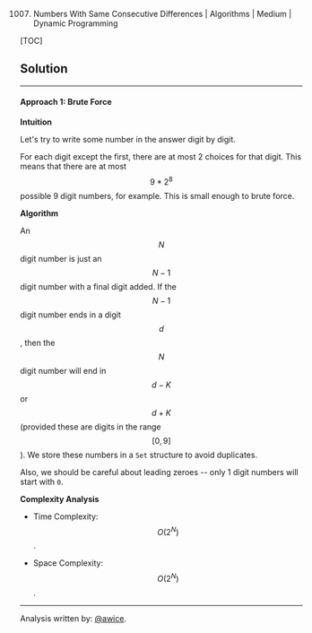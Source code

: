 1007. Numbers With Same Consecutive Differences | Algorithms | Medium | Dynamic Programming

[TOC]

## Solution
---
#### Approach 1: Brute Force

**Intuition**

Let's try to write some number in the answer digit by digit.

For each digit except the first, there are at most 2 choices for that digit.  This means that there are at most $$9 * 2^8$$ possible 9 digit numbers, for example.  This is small enough to brute force.

**Algorithm**

An $$N$$ digit number is just an $$N-1$$ digit number with a final digit added.  If the $$N-1$$ digit number ends in a digit $$d$$, then the $$N$$ digit number will end in $$d-K$$ or $$d+K$$ (provided these are digits in the range $$[0,9]$$).  We store these numbers in a `Set` structure to avoid duplicates.

Also, we should be careful about leading zeroes -- only 1 digit numbers will start with `0`.



**Complexity Analysis**

* Time Complexity:  $$O(2^N)$$.

* Space Complexity:  $$O(2^N)$$.




---
Analysis written by: [@awice](https://leetcode.com/awice).
